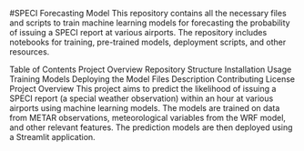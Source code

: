 
#SPECI Forecasting Model
This repository contains all the necessary files and scripts to train machine learning models for forecasting the probability of issuing a SPECI report at various airports. The repository includes notebooks for training, pre-trained models, deployment scripts, and other resources.

Table of Contents
Project Overview
Repository Structure
Installation
Usage
Training Models
Deploying the Model
Files Description
Contributing
License
Project Overview
This project aims to predict the likelihood of issuing a SPECI report (a special weather observation) within an hour at various airports using machine learning models. The models are trained on data from METAR observations, meteorological variables from the WRF model, and other relevant features. The prediction models are then deployed using a Streamlit application.
